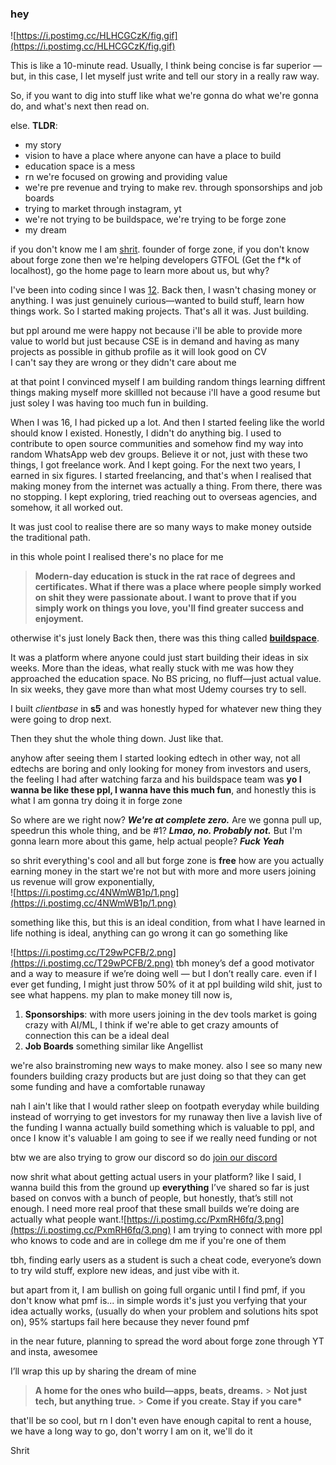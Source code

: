 ### hey

![https://i.postimg.cc/HLHCGCzK/fig.gif](https://i.postimg.cc/HLHCGCzK/fig.gif)

This is like a 10-minute read.
Usually, I think being concise is far superior — but, in this case, I let myself just write and tell our story in a really raw way.

So, if you want to dig into stuff like what we're gonna do what we're gonna do, and what's next then read on.

else. **TLDR**:

- my story
- vision to have a place where anyone can have a place to build
- education space is a mess
- rn we're focused on growing and providing value
- we're pre revenue and trying to make rev. through sponsorships and job boards
- trying to market through instagram, yt
- we're not trying to be buildspace, we're trying to be forge zone
- my dream

if you don't know me I am [shrit](https://www.shrit.in/). founder of forge zone, if you don't know about forge zone then we're helping developers GTFOL (Get the f\*k of localhost), go the home page to learn more about us, but why?

I've been into coding since I was [12](https://www.shrit.in/past).
Back then, I wasn't chasing money or anything.
I was just genuinely curious—wanted to build stuff, learn how things work.
So I started making projects. That's all it was. Just building.

but ppl around me were happy not because i'll be able to provide more value to world but just because CSE is in demand and having as many projects as possible in github profile as it will look good on CV  
I can't say they are wrong or they didn't care about me

at that point I convinced myself I am building random things learning diffrent things making myself more skillled not because i'll have a good resume but just soley I was having too much fun in building.

When I was 16, I had picked up a lot. And then I started feeling like the world should know I existed.
Honestly, I didn't do anything big. I used to contribute to open source communities and somehow find my way into random WhatsApp web dev groups. Believe it or not, just with these two things, I got freelance work.
And I kept going. For the next two years, I earned in six figures.
I started freelancing, and that's when I realised that making money from the internet was actually a thing. From there, there was no stopping. I kept exploring, tried reaching out to overseas agencies, and somehow, it all worked out.

It was just cool to realise there are so many ways to make money outside the traditional path.

in this whole point I realised there's no place for me

> **Modern-day education is stuck in the rat race of degrees and certificates. What if there was a place where people simply worked on shit they were passionate about. I want to prove that if you simply work on things you love, you'll find greater success and enjoyment.**

otherwise it's just lonely
Back then, there was this thing called [**buildspace**](http://buildspace.so/).

It was a platform where anyone could just start building their ideas in six weeks.
More than the ideas, what really stuck with me was how they approached the education space.
No BS pricing, no fluff—just actual value.
In six weeks, they gave more than what most Udemy courses try to sell.

I built _clientbase_ in **s5** and was honestly hyped for whatever new thing they were going to drop next.

Then they shut the whole thing down. Just like that.

anyhow after seeing them I started looking edtech in other way, not all edtechs are boring and only looking for money from investors and users, the feeling I had after watching farza and his buildspace team was **yo I wanna be like these ppl, I wanna have this much fun**, and honestly this is what I am gonna try doing it in forge zone

So where are we right now?
**_We're at complete zero._**
Are we gonna pull up, speedrun this whole thing, and be #1?
**_Lmao, no. Probably not._**
But I'm gonna learn more about this game, help actual people?
**_Fuck Yeah_**

so shrit everything's cool and all but forge zone is **free** how are you actually earning money
in the start we're not but with more and more users joining us revenue will grow exponentially,  
![https://i.postimg.cc/4NWmWB1p/1.png](https://i.postimg.cc/4NWmWB1p/1.png)

something like this, but this is an ideal condition, from what I have learned in life nothing is ideal,
anything can go wrong it can go something like

![https://i.postimg.cc/T29wPCFB/2.png](https://i.postimg.cc/T29wPCFB/2.png)
tbh money’s def a good motivator and a way to measure if we’re doing well — but I don’t really care. even if I ever get funding, I might just throw 50% of it at ppl building wild shit, just to see what happens.
my plan to make money till now is,

1. **Sponsorships**: with more users joining in the dev tools market is going crazy with AI/ML, I think if we're able to get crazy amounts of connection this can be a ideal deal
2. **Job Boards** something similar like Angellist

we're also brainstroming new ways to make money.
also I see so many new founders building crazy products but are just doing so that they can get some funding and have a comfortable runaway

nah I ain't like that I would rather sleep on footpath everyday while building instead of worrying to get investors for my runaway then live a lavish live of the funding
I wanna actually build something which is valuable to ppl, and once I know it's valuable I am going to see if we really need funding or not

btw we are also trying to grow our discord so do [join our discord](https://discord.gg/e3RfmAVAXV)

now shrit what about getting actual users in your platform?
like I said, I wanna build this from the ground up **everything** I’ve shared so far is just based on convos with a bunch of people, but honestly, that’s still not enough. I need more real proof that these small builds we’re doing are actually what people want.![https://i.postimg.cc/PxmRH6fq/3.png](https://i.postimg.cc/PxmRH6fq/3.png)
I am trying to connect with more ppl who knows to code and are in college dm me if you're one of them

tbh, finding early users as a student is such a cheat code, everyone’s down to try wild stuff, explore new ideas, and just vibe with it.

but apart from it, I am bullish on going full organic until I find pmf, if you don't know what pmf is... in simple words it's just you verfying that your idea actually works, (usually do when your problem and solutions hits spot on), 95% startups fail here because they never found pmf

in the near future, planning to spread the word about forge zone through YT and insta,
awesomee

I’ll wrap this up by sharing the dream of mine

> **A home for the ones who build—apps, beats, dreams.** > **Not just tech, but anything true.** > **Come if you create. Stay if you care\***

that'll be so cool, but rn I don't even have enough capital to rent a house, we have a long way to go, don't worry I am on it, we'll do it

Shrit

